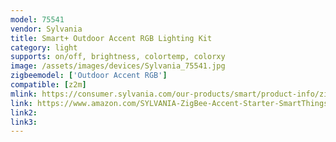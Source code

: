 ```yaml
---
model: 75541
vendor: Sylvania
title: Smart+ Outdoor Accent RGB Lighting Kit
category: light
supports: on/off, brightness, colortemp, colorxy
image: /assets/images/devices/Sylvania_75541.jpg
zigbeemodel: ['Outdoor Accent RGB']
compatible: [z2m]
mlink: https://consumer.sylvania.com/our-products/smart/product-info/zigbee/sylvania-smart-zigbee-color-outdoor-accent-lights-starter-kit/index.jsp
link: https://www.amazon.com/SYLVANIA-ZigBee-Accent-Starter-SmartThings/dp/B07FK5FC64
link2: 
link3: 
---
```

